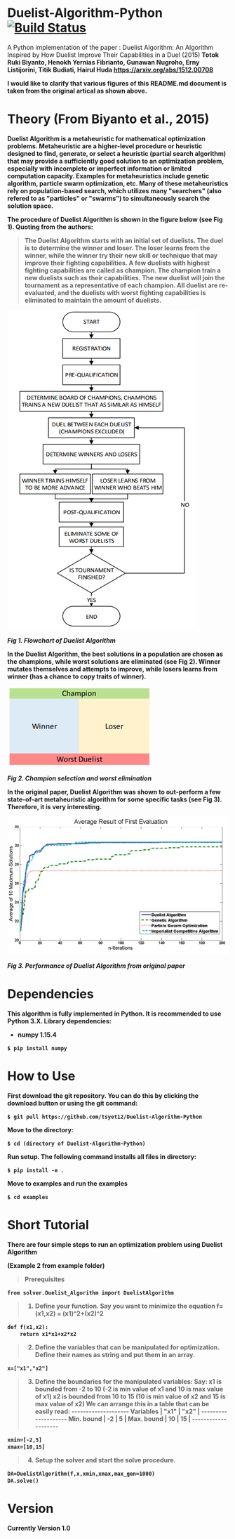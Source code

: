 # Duelist-Algorithm-Python [![Build Status](https://travis-ci.com/tsyet12/Duelist-Algorithm-Python.svg?branch=master)](https://travis-ci.com/tsyet12/Duelist-Algorithm-Python)
A Python implementation of the paper : 
Duelist Algorithm: An Algorithm Inspired by How Duelist Improve Their Capabilities in a Duel (2015) <b>
Totok Ruki Biyanto, Henokh Yernias Fibrianto, Gunawan Nugroho, Erny Listijorini, Titik Budiati, Hairul Huda <b>
https://arxiv.org/abs/1512.00708

I would like to clarify that various figures of this README.md document is taken from the original artical as shown above.


# Theory (From Biyanto et al., 2015)
Duelist Algorithm is a metaheuristic for mathematical optimization problems. Metaheuristic are a higher-level procedure or heuristic designed to find, generate, or select a heuristic (partial search algorithm) that may provide a sufficiently good solution to an optimization problem, especially with incomplete or imperfect information or limited computation capacity. Examples for metaheuristics include genetic algorithm, particle swarm optimization, etc. Many of these metaheuristics rely on population-based search, which utilizes many "searchers" (also refered to as "particles" or "swarms") to simultaneously search the solution space.

The procedure of Duelist Algorithm is shown in the figure below (see Fig 1). Quoting from the authors:
>The Duelist Algorithm starts with an initial set of duelists. The duel is to determine the winner and loser. The loser learns from the winner, while the winner try their new skill or technique that may improve their fighting capabilities. A few duelists with highest fighting capabilities are called as champion. The champion train a new duelists such as their capabilities. The new duelist will join the tournament as a representative of each champion. All duelist are re-evaluated, and the duelists with worst fighting capabilities is eliminated to maintain the amount of duelists. 

![flowchart](images/flowchart.PNG) <b>
  
*Fig 1. Flowchart of Duelist Algorithm*

In the Duelist Algorithm, the best solutions in a population are chosen as the champions, while worst solutions are eliminated (see Fig 2). Winner mutates themselves and attempts to improve, while losers learns from winner (has a chance to copy traits of winner).

![champion selection and elimination](images/cham.PNG) <b>
  
*Fig 2. Champion selection and worst elimination*

In the original paper, Duelist Algorithm was shown to out-perform a few state-of-art metaheuristic algorithm for some specific tasks (see Fig 3). Therefore, it is very interesting.

![performance](images/performance.PNG) <b>
  
*Fig 3. Performance of Duelist Algorithm from original paper*

# Dependencies
This algorithm is fully implemented in Python. It is recommended to use Python 3.X. Library dependencies: <b>
- numpy 1.15.4
```
$ pip install numpy
```

<b>

# How to Use
First download the git repository. You can do this by clicking the download button or using the git command:
```
$ git pull https://github.com/tsyet12/Duelist-Algorithm-Python
```
<b>
  
Move to the directory:
  
```
$ cd (directory of Duelist-Algorithm-Python)
```

Run setup. The following command installs all files in directory:

```
$ pip install -e .
```

Move to examples and run the examples

```
$ cd examples
```

# Short Tutorial

**There are four simple steps to run an optimization problem using Duelist Algorithm**

(Example 2 from example folder)
> Prerequisites

```
from solver.Duelist_Algorithm import DuelistAlgorithm
```

> 1. Define your function. Say you want to minimize the equation f=(x1,x2) = (x1)^2+(x2)^2

```
def f(x1,x2):
	return x1*x1+x2*x2
```

> 2. Define the variables that can be **manipulated** for optimization. Define their names as string and put them in an array.

```
x=["x1","x2"]
```

> 3. Define the boundaries for the manipulated variables:
> Say:
> x1 is bounded from -2 to 10 (-2 is min value of x1 and 10 is max value of x1)
> x2 is bounded from 10 to 15 (10 is min value of x2 and 15 is max value of x2)
> We can arrange this in a table that can be easily read:
>            --------------------
> Variables  |  "x1"  | "x2"    |
>            --------------------
> Min. bound |  -2	  |  5      |
> Max. bound |  10	  |  15     |
>            --------------------

```
xmin=[-2,5]
xmax=[10,15]
```

> 4. Setup the solver and start the solve procedure.

```
DA=DuelistAlgorithm(f,x,xmin,xmax,max_gen=1000)
DA.solve()
```

# Version

Currently Version 1.0


